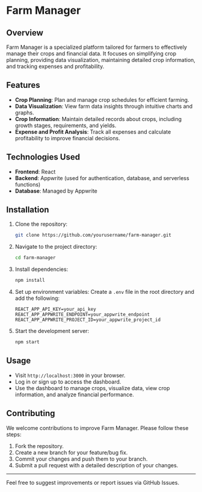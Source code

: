 # Farm Manager

## Overview
Farm Manager is a specialized platform tailored for farmers to effectively manage their crops and financial data. It focuses on simplifying crop planning, providing data visualization, maintaining detailed crop information, and tracking expenses and profitability.

## Features
- **Crop Planning**: Plan and manage crop schedules for efficient farming.
- **Data Visualization**: View farm data insights through intuitive charts and graphs.
- **Crop Information**: Maintain detailed records about crops, including growth stages, requirements, and yields.
- **Expense and Profit Analysis**: Track all expenses and calculate profitability to improve financial decisions.

## Technologies Used
- **Frontend**: React
- **Backend**: Appwrite (used for authentication, database, and serverless functions)
- **Database**: Managed by Appwrite

## Installation

1. Clone the repository:
   ```bash
   git clone https://github.com/yourusername/farm-manager.git
   ```

2. Navigate to the project directory:
   ```bash
   cd farm-manager
   ```

3. Install dependencies:
   ```bash
   npm install
   ```

4. Set up environment variables:
   Create a `.env` file in the root directory and add the following:
   ```env
   REACT_APP_API_KEY=your_api_key
   REACT_APP_APPWRITE_ENDPOINT=your_appwrite_endpoint
   REACT_APP_APPWRITE_PROJECT_ID=your_appwrite_project_id
   ```

5. Start the development server:
   ```bash
   npm start
   ```

## Usage
- Visit `http://localhost:3000` in your browser.
- Log in or sign up to access the dashboard.
- Use the dashboard to manage crops, visualize data, view crop information, and analyze financial performance.

## Contributing
We welcome contributions to improve Farm Manager. Please follow these steps:
1. Fork the repository.
2. Create a new branch for your feature/bug fix.
3. Commit your changes and push them to your branch.
4. Submit a pull request with a detailed description of your changes.

---
Feel free to suggest improvements or report issues via GitHub Issues.